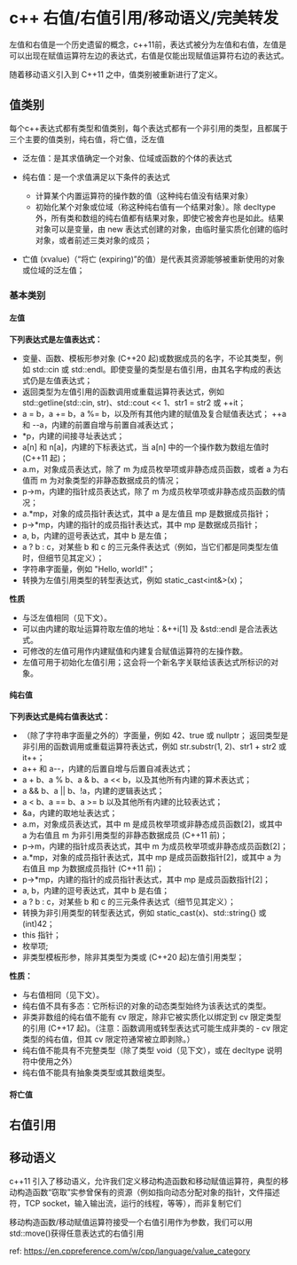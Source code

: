 # c++ 右值/右值引用/移动语义/完美转发


左值和右值是一个历史遗留的概念，c++11前，表达式被分为左值和右值，左值是可以出现在赋值运算符左边的表达式，右值是仅能出现赋值运算符右边的表达式。

随着移动语义引入到 C++11 之中，值类别被重新进行了定义。

## 值类别

每个c++表达式都有类型和值类别，每个表达式都有一个非引用的类型，且都属于三个主要的值类别，纯右值，将亡值，泛左值

- 泛左值：是其求值确定一个对象、位域或函数的个体的表达式

- 纯右值：是一个求值满足以下条件的表达式
    - 计算某个内置运算符的操作数的值（这种纯右值没有结果对象）
    - 初始化某个对象或位域（称这种纯右值有一个结果对象）。除 decltype 外，所有类和数组的纯右值都有结果对象，即使它被舍弃也是如此。结果对象可以是变量，由 new 表达式创建的对象，由临时量实质化创建的临时对象，或者前述三类对象的成员；
- 亡值 (xvalue)（“将亡 (expiring)”的值）是代表其资源能够被重新使用的对象或位域的泛左值；


### 基本类别

#### 左值

**下列表达式是左值表达式：**

- 变量、函数、模板形参对象 (C++20 起)或数据成员的名字，不论其类型，例如 std::cin 或 std::endl。即使变量的类型是右值引用，由其名字构成的表达式仍是左值表达式；
- 返回类型为左值引用的函数调用或重载运算符表达式，例如 std::getline(std::cin, str)、std::cout << 1、str1 = str2 或 ++it；
- a = b，a += b，a %= b，以及所有其他内建的赋值及复合赋值表达式；
++a 和 --a，内建的前置自增与前置自减表达式；
- *p，内建的间接寻址表达式；
- a[n] 和 n[a]，内建的下标表达式，当 a[n] 中的一个操作数为数组左值时 (C++11 起)；
- a.m，对象成员表达式，除了 m 为成员枚举项或非静态成员函数，或者 a 为右值而 m 为对象类型的非静态数据成员的情况；
- p->m，内建的指针成员表达式，除了 m 为成员枚举项或非静态成员函数的情况；
- a.*mp，对象的成员指针表达式，其中 a 是左值且 mp 是数据成员指针；
- p->*mp，内建的指针的成员指针表达式，其中 mp 是数据成员指针；
- a, b，内建的逗号表达式，其中 b 是左值；
- a ? b : c，对某些 b 和 c 的三元条件表达式（例如，当它们都是同类型左值时，但细节见其定义）；
- 字符串字面量，例如 "Hello, world!"；
- 转换为左值引用类型的转型表达式，例如 static_cast<int&>(x)；

**性质**

- 与泛左值相同（见下文）。
- 可以由内建的取址运算符取左值的地址：&++i[1] 及 &std::endl 是合法表达式。
- 可修改的左值可用作内建赋值和内建复合赋值运算符的左操作数。
- 左值可用于初始化左值引用；这会将一个新名字关联给该表达式所标识的对象。


#### 纯右值

**下列表达式是纯右值表达式：**

- （除了字符串字面量之外的）字面量，例如 42、true 或 nullptr；
返回类型是非引用的函数调用或重载运算符表达式，例如 str.substr(1, 2)、str1 + str2 或 it++；
- a++ 和 a--，内建的后置自增与后置自减表达式；
- a + b、a % b、a & b、a << b，以及其他所有内建的算术表达式；
- a && b、a || b、!a，内建的逻辑表达式；
- a < b、a == b、a >= b 以及其他所有内建的比较表达式；
- &a，内建的取地址表达式；
- a.m，对象成员表达式，其中 m 是成员枚举项或非静态成员函数[2]，或其中 a 为右值且 m 为非引用类型的非静态数据成员 (C++11 前)；
- p->m，内建的指针成员表达式，其中 m 为成员枚举项或非静态成员函数[2]；
- a.*mp，对象的成员指针表达式，其中 mp 是成员函数指针[2]，或其中 a 为右值且 mp 为数据成员指针 (C++11 前)；
- p->*mp，内建的指针的成员指针表达式，其中 mp 是成员函数指针[2]；
- a, b，内建的逗号表达式，其中 b 是右值；
- a ? b : c，对某些 b 和 c 的三元条件表达式（细节见其定义）；
- 转换为非引用类型的转型表达式，例如 static_cast<double>(x)、std::string{} 或 (int)42；
- this 指针；
- 枚举项;
- 非类型模板形参，除非其类型为类或 (C++20 起)左值引用类型；

**性质：**

- 与右值相同（见下文）。
- 纯右值不具有多态：它所标识的对象的动态类型始终为该表达式的类型。
- 非类非数组的纯右值不能有 cv 限定，除非它被实质化以绑定到 cv 限定类型的引用 (C++17 起)。（注意：函数调用或转型表达式可能生成非类的 - cv 限定类型的纯右值，但其 cv 限定符通常被立即剥除。）
- 纯右值不能具有不完整类型（除了类型 void（见下文），或在 decltype 说明符中使用之外）
- 纯右值不能具有抽象类类型或其数组类型。

#### 将亡值


## 右值引用



## 移动语义

c++11 引入了移动语义，允许我们定义移动构造函数和移动赋值运算符，典型的移动构造函数“窃取”实参曾保有的资源（例如指向动态分配对象的指针，文件描述符，TCP socket，输入输出流，运行的线程，等等），而非复制它们

移动构造函数/移动赋值运算符接受一个右值引用作为参数，我们可以用std::move()获得任意表达式的右值引用


ref:
https://en.cppreference.com/w/cpp/language/value_category
